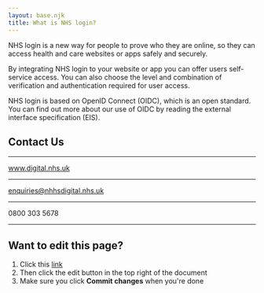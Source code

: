 ```yaml
---
layout: base.njk
title: What is NHS login?
---
```

NHS login is a new way for people to prove who they are online, so they can access health and care websites or apps safely and securely.

By integrating NHS login to your website or app you can offer users self-service access. You can also choose the level and combination of verification and authentication required for user access.

NHS login is based on OpenID Connect (OIDC), which is an open standard. You can find out more about our use of OIDC by reading the external interface specification (EIS).

## Contact Us
***
www.digital.nhs.uk
***
 enquiries@nhhsdigital.nhs.uk
***
0800 303 5678

***
## Want to edit this page?
1. Click this [link](https://github.com/faithmawi/nhs-dev-docs/blob/master/src/what-is-login.md) 
2. Then click the edit button in the top right of the document
3. Make sure you click **Commit changes** when you're done